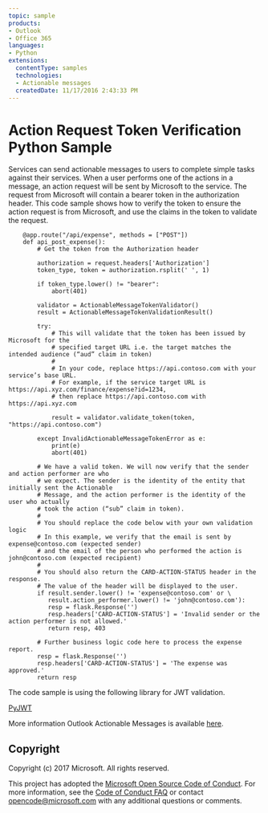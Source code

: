 ```yaml
---
topic: sample
products:
- Outlook
- Office 365
languages:
- Python
extensions:
  contentType: samples
  technologies:
  - Actionable messages
  createdDate: 11/17/2016 2:43:33 PM
---
```

 # Action Request Token Verification Python Sample

Services can send actionable messages to users to complete simple tasks against their services. When a user performs one of the actions in a message, an action request will be sent by Microsoft to the service. The request from Microsoft will contain a bearer token in the authorization header. This code sample shows how to verify the token to ensure the action request is from Microsoft, and use the claims in the token to validate the request.

        @app.route("/api/expense", methods = ["POST"])
        def api_post_expense():
            # Get the token from the Authorization header 
            
            authorization = request.headers['Authorization']
            token_type, token = authorization.rsplit(' ', 1)
            
            if token_type.lower() != "bearer":
                abort(401)

            validator = ActionableMessageTokenValidator()
            result = ActionableMessageTokenValidationResult()
            
            try:
                # This will validate that the token has been issued by Microsoft for the
                # specified target URL i.e. the target matches the intended audience (“aud” claim in token)
                # 
                # In your code, replace https://api.contoso.com with your service’s base URL.
                # For example, if the service target URL is https://api.xyz.com/finance/expense?id=1234,
                # then replace https://api.contoso.com with https://api.xyz.com
                
                result = validator.validate_token(token, "https://api.contoso.com")
            
            except InvalidActionableMessageTokenError as e:
                print(e)
                abort(401)
            
            # We have a valid token. We will now verify that the sender and action performer are who
            # we expect. The sender is the identity of the entity that initially sent the Actionable 
            # Message, and the action performer is the identity of the user who actually 
            # took the action (“sub” claim in token). 
            #
            # You should replace the code below with your own validation logic 
            # In this example, we verify that the email is sent by expense@contoso.com (expected sender)
            # and the email of the person who performed the action is john@contoso.com (expected recipient)
            #
            # You should also return the CARD-ACTION-STATUS header in the response.
            # The value of the header will be displayed to the user.
            if result.sender.lower() != 'expense@contoso.com' or \
               result.action_performer.lower() != 'john@contoso.com'):
               resp = flask.Response('')
               resp.headers['CARD-ACTION-STATUS'] = 'Invalid sender or the action performer is not allowed.'
               return resp, 403

            # Further business logic code here to process the expense report.
            resp = flask.Response('')
            resp.headers['CARD-ACTION-STATUS'] = 'The expense was approved.'
            return resp

The code sample is using the following library for JWT validation.   

[PyJWT](https://pypi.python.org/pypi/PyJWT/1.5.0)   

More information Outlook Actionable Messages is available [here](https://dev.outlook.com/actions).

## Copyright
Copyright (c) 2017 Microsoft. All rights reserved.


This project has adopted the [Microsoft Open Source Code of Conduct](https://opensource.microsoft.com/codeofconduct/). For more information, see the [Code of Conduct FAQ](https://opensource.microsoft.com/codeofconduct/faq/) or contact [opencode@microsoft.com](mailto:opencode@microsoft.com) with any additional questions or comments.
